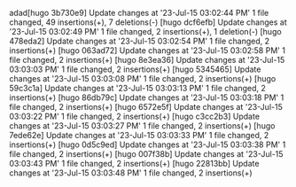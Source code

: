 adad[hugo 3b730e9] Update changes at '23-Jul-15 03:02:44 PM'
 1 file changed, 49 insertions(+), 7 deletions(-)
[hugo dcf6efb] Update changes at '23-Jul-15 03:02:49 PM'
 1 file changed, 2 insertions(+), 1 deletion(-)
[hugo 478eda2] Update changes at '23-Jul-15 03:02:54 PM'
 1 file changed, 2 insertions(+)
[hugo 063ad72] Update changes at '23-Jul-15 03:02:58 PM'
 1 file changed, 2 insertions(+)
[hugo 8e3ea36] Update changes at '23-Jul-15 03:03:03 PM'
 1 file changed, 2 insertions(+)
[hugo 5345465] Update changes at '23-Jul-15 03:03:08 PM'
 1 file changed, 2 insertions(+)
[hugo 59c3c1a] Update changes at '23-Jul-15 03:03:13 PM'
 1 file changed, 2 insertions(+)
[hugo 86db79c] Update changes at '23-Jul-15 03:03:18 PM'
 1 file changed, 2 insertions(+)
[hugo 6572e5f] Update changes at '23-Jul-15 03:03:22 PM'
 1 file changed, 2 insertions(+)
[hugo c3cc2b3] Update changes at '23-Jul-15 03:03:27 PM'
 1 file changed, 2 insertions(+)
[hugo 7ede62e] Update changes at '23-Jul-15 03:03:33 PM'
 1 file changed, 2 insertions(+)
[hugo 0d5c9ed] Update changes at '23-Jul-15 03:03:38 PM'
 1 file changed, 2 insertions(+)
[hugo 007f38b] Update changes at '23-Jul-15 03:03:43 PM'
 1 file changed, 2 insertions(+)
[hugo 22813bb] Update changes at '23-Jul-15 03:03:48 PM'
 1 file changed, 2 insertions(+)
